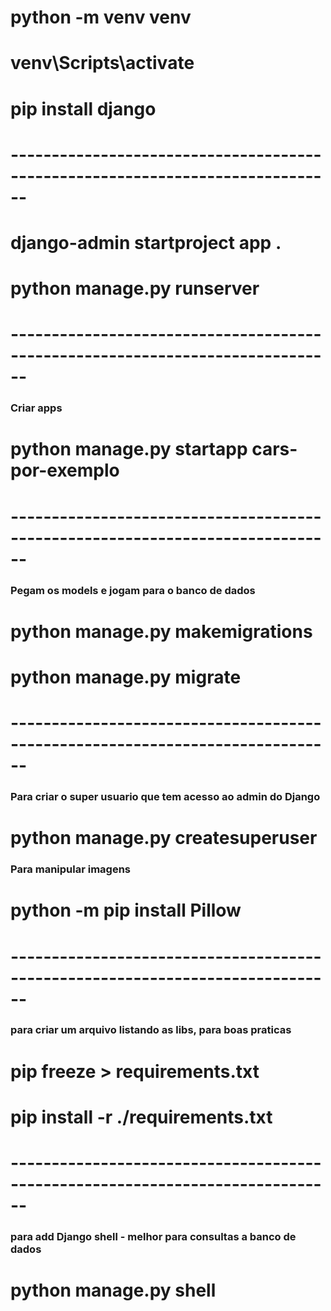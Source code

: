 # python -m venv venv

# venv\Scripts\activate

# pip install django

# ------------------------------------------------------------------------------

# django-admin startproject app .

# python manage.py runserver

# ------------------------------------------------------------------------------

### Criar apps

# python manage.py startapp cars-por-exemplo

# ------------------------------------------------------------------------------

### Pegam os models e jogam para o banco de dados

# python manage.py makemigrations

# python manage.py migrate

# ------------------------------------------------------------------------------

### Para criar o super usuario que tem acesso ao admin do Django

# python manage.py createsuperuser

### Para manipular imagens

# python -m pip install Pillow

# ------------------------------------------------------------------------------

### para criar um arquivo listando as libs, para boas praticas

# pip freeze > requirements.txt

# pip install -r ./requirements.txt

# ------------------------------------------------------------------------------

### para add Django shell - melhor para consultas a banco de dados

# python manage.py shell
